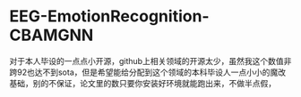 # EEG-EmotionRecognition-CBAMGNN
对于本人毕设的一点点小开源，github上相关领域的开源太少，虽然我这个数值非跨92也达不到sota，但是希望能给分配到这个领域的本科毕设人一点小小的魔改基础，别的不保证，论文里的数只要你安装好环境就能跑出来，不做半点假，
